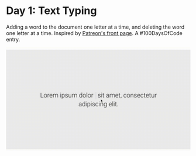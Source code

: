 Day 1: Text Typing
============
Adding a word to the document one letter at a time, and deleting the word one letter at a time. Inspired by [Patreon's front page](https://www.patreon.com/). A #100DaysOfCode entry.

![Preview](preview.gif)
